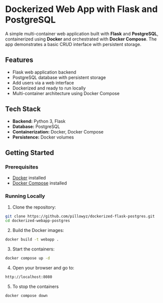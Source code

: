 # Dockerized Web App with Flask and PostgreSQL

A simple multi-container web application built with **Flask** and **PostgreSQL**, containerized using **Docker** and orchestrated with **Docker Compose**. The app demonstrates a basic CRUD interface with persistent storage.

## Features

- Flask web application backend
- PostgreSQL database with persistent storage
- Add users via a web interface
- Dockerized and ready to run locally
- Multi-container architecture using Docker Compose

## Tech Stack

- **Backend:** Python 3, Flask  
- **Database:** PostgreSQL  
- **Containerization:** Docker, Docker Compose  
- **Persistence:** Docker volumes

## Getting Started

### Prerequisites

- [Docker](https://www.docker.com/get-started) installed
- [Docker Compose](https://docs.docker.com/compose/install/) installed

### Running Locally

1. Clone the repository:

```bash
git clone https://github.com/pillowyz/dockerized-flask-postgres.git
cd dockerized-webapp-postgres
```
2. Build the Docker images:

```bash
docker build -t webapp .
```
3. Start the containers:

```bash
docker compose up -d
```

4. Open your browser and go to:
```bash
http://localhost:8080
```

5. To stop the containers
```bash
docker compose down
```
